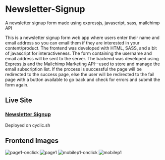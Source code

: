 # Newsletter-Signup
A newsletter signup form made using expressjs, javascript, sass, mailchimp API

This is a newsletter signup form web app where users enter their name and email address so you can email them if they are interested in your content/product.
The frontend was developed with HTML, SASS, and a bit of javascript for interactiveness.
The form containing the username and email address will be sent to the server. 
The backend was developed using Express.js and the Mailchimp Marketing API--used to store and manage the email subscription list.
If the process is successful the page will be redirected to the success page, else the user will be redirected to the fail page
with a button available to go back and check for errors and submit the form again.

## Live Site

### [Newsletter Signup](https://anxious-pike-capris.cyclic.app/)
<p>Deployed on cyclic.sh</p>

## Frontend Images
![page1-onclick](https://user-images.githubusercontent.com/19247505/227821434-3e571005-27f2-4aae-a147-534683bd1deb.png)
![page1](https://user-images.githubusercontent.com/19247505/227821438-5b861c4c-3a1f-414e-8027-f28a92dea7db.png)
![mobilep1-onclick](https://user-images.githubusercontent.com/19247505/227822632-cecb7a6f-f472-4c19-b08d-60c03ac5b582.png)
![mobilep1](https://user-images.githubusercontent.com/19247505/227822639-d6b39612-60da-4b27-a1ac-6e869ccaa0b0.png)
